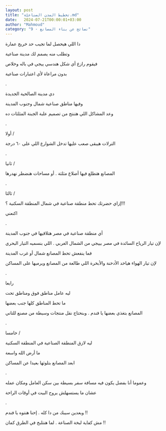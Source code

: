 ```yaml
---
layout: post
title: "تخطيط المدن الصناعيّة.md"
date:   2024-07-21T00:00:01+03:00
author: "Mahmoud"
category: "9 - نصائح عن بناء المصانع"
---
```

دا اللي هيحصل لما تجيب حد خريج عمارة

وتطلب منه يصمم لك مدينة صناعية

فيقوم رازع أي شكل هندسي ييجي في باله وخلاص

بدون مراعاة لأي اعتبارات صناعية

.

دي مدينة الصالحية الجديدة

وفيها مناطق صناعية شمال وجنوب المدينة

وعد المشاكل اللي هتنتج من تصميم علبة الجبنة المثلثات
ده

.

أولا /

الترلات هيبقى صعب عليها تدخل الشوارع اللي على ٦٠
درجة

.

ثانيا /

المصانع هتطلع فيها أضلاع مثلثة . أو مساحات هنضطر
نهدرها

.

ثالثا /

إزاي حضرتك تحط منطقة صناعية في شمال المنطقة السكنية
؟!!!

اكنعني

.

أي منطقة صناعية في مصر هتلاقيها في جنوب المدينة

لإن تيار الرياح السائدة في مصر بييجي من الشمال الغربي .
اللي بنسميه التيار البحري

فما ينفعش تحط المصانع شمال أو غرب المدينة

لإن تيار الهواء هياخد الأدخنة والأبخرة اللي طالعة من
المصانع ويرميها على المساكن

.

رابعا

ليه عامل مناطق فوق ومناطق تحت

ما تحط المناطق كلها جنب بعضها

المصانع بتغذي بعضها يا فندم . وبنحتاج نقل منتجات وسيطة
من مصنع للتاني

.

خامسا /

ليه لازق المنطقة الصناعية في المنطقة السكنية

ما أرض الله واسعة

ابعد المصانع بتلوثها بعيدا عن المساكن

.

وعموما أنا بفضل يكون فيه مسافة سفر بسيطة بين سكن العامل
ومكان عمله

عشان ما يستسهلش يروح البيت في أوقات الراحة

.

وبعدين سيبك من دا كله . إحنا هنتوه يا فندم !!

مش كفاية لبخة الصناعة . لما هنتلبخ في الطرق كمان
!!
